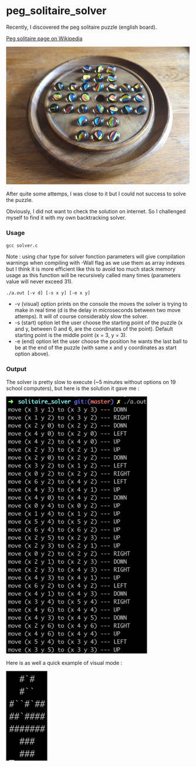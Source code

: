 # peg_solitaire_solver
Recently, I discovered the peg solitaire puzzle (english board).

[Peg solitaire page on Wikipedia](https://en.wikipedia.org/wiki/Peg_solitaire)

![solitaire](assets/solitaire.jpg)

After quite some attemps, I was close to it but I could not success to solve the puzzle.

Obviously, I did not want to check the solution on internet. So I challenged myself to find it with my own backtracking solver.

### Usage

```
gcc solver.c
```
Note : using char type for solver fonction parameters will give compilation warnings when compiling with -Wall flag as we use them as array indexes but I think it is more efficient like this to avoid too much stack memory usage as this function will be recursively called many times (parameters value will never exceed 31).
```
./a.out [-v d] [-s x y] [-e x y]
```
- -v (visual) option prints on the console the moves the solver is trying to make in real time (d is the delay in microseconds between two move attemps). It will of course considerably slow the solver.
- -s (start) option let the user choose the starting point of the puzzle (x and y, between 0 and 6, are the coordinates of the point). Default starting point is the middle point (x = 3, y = 3).  
- -e (end) option let the user choose the position he wants the last ball to be at the end of the puzzle (with same x and y coordinates as start option above).

### Output

The solver is pretty slow to execute (~5 minutes without options on 19 school computers), but here is the solution it gave me :

![solution](assets/solution.png)

Here is as well a quick example of visual mode :

![visual mode](assets/visual_mode.gif)
